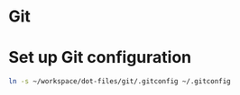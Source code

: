 Git
===

# Set up Git configuration
```bash
ln -s ~/workspace/dot-files/git/.gitconfig ~/.gitconfig
```
